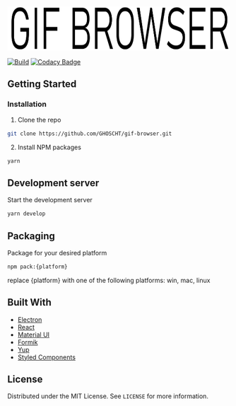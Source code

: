 <p align="center">
      <img src="./img/header.png" height=100>
</p>

[![Build](https://github.com/GHOSCHT/gif-viewer/workflows/Build/badge.svg)](https://github.com/GHOSCHT/gif-viewer/actions?query=workflow%3ABuild)
[![Codacy Badge](https://app.codacy.com/project/badge/Grade/c2a6bc2d11984346a1444c98074da658)](https://www.codacy.com/manual/GHOSCHT/gif-browser?utm_source=github.com&utm_medium=referral&utm_content=GHOSCHT/gif-browser&utm_campaign=Badge_Grade)

## Getting Started

### Installation

1.  Clone the repo

```sh
git clone https://github.com/GHOSCHT/gif-browser.git
```

2.  Install NPM packages

```sh
yarn
```

## Development server

Start the development server

```sh
yarn develop
```

## Packaging

Package for your desired platform

```sh
npm pack:{platform}
```

replace {platform} with one of the following platforms: win, mac, linux

## Built With

-   [Electron](https://www.electronjs.org/)
-   [React](https://reactjs.org/)
-   [Material UI](https://material-ui.com/)
-   [Formik](https://jaredpalmer.com/formik/)
-   [Yup](https://github.com/jquense/yup)
-   [Styled Components](https://styled-components.com/)

## License

Distributed under the MIT License. See `LICENSE` for more information.
